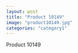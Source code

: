 ```yaml
---
layout: post
title: "Product 10149"
image: "product10149.jpg"
categories: "category1"
---
```

Product 10149
